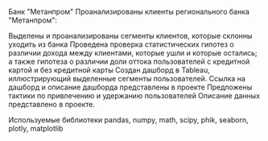 
Банк "Метанпром"
Проанализированы клиенты регионального банка "Метанпром":

Выделены и проанализированы сегменты клиентов, которые склонны уходить из банка
Проведена проверка статистических гипотез о различии дохода между клиентами, которые ушли и которые остались; а также гипотеза о различии доли оттока пользователей с кредитной картой и без кредитной карты
Создан дашборд в Tableau, иллюстрирующий выделенные сегменты пользователей. Ссылка на дашборд и описание дашборда представлены в проекте
Предложены тактики по привлечению и удержанию пользователей
Описание данных представлено в проекте.

Используемые библиотеки
pandas, numpy, math, scipy, phik, seaborn, plotly, matplotlib
